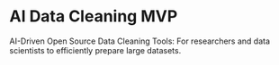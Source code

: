 # AI Data Cleaning MVP
AI-Driven Open Source Data Cleaning Tools: For researchers and data scientists to efficiently prepare large datasets.
